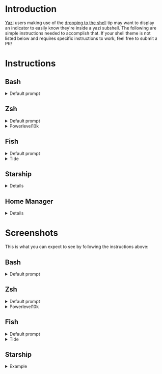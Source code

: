 # Introduction

[Yazi](https://yazi-rs.github.io/) users making use of the [dropping to the shell](https://yazi-rs.github.io/docs/tips/#dropping-to-shell) tip may want to display an indicator to easily know they're inside a yazi subshell. The following are simple instructions needed to accomplish that.
If your shell theme is not listed below and requires specific instructions to work, feel free to submit a PR!

# Instructions

## Bash

<details>
<summary>Default prompt</summary>

Copy and paste this into a terminal:

```sh
git clone https://github.com/Sonico98/yazi-prompt.sh ./yazi-prompt && \
chmod +x ./yazi-prompt/posix/yazi.sh && \
cp ./yazi-prompt/posix/yazi.sh  ~/.yazi.sh && \
echo '''source ~/.yazi.sh''' >> ~/.bashrc && \
rm -rf ./yazi-prompt
```

Then open a new shell or run `source ~/.bashrc`.

</details>

## Zsh

<details>
<summary>Default prompt</summary>

Copy and paste this into a terminal:

```sh
git clone https://github.com/Sonico98/yazi-prompt.sh ./yazi-prompt && \
chmod +x ./yazi-prompt/posix/yazi.sh && \
cp ./yazi-prompt/posix/yazi.sh  "$ZDOTDIR"/.yazi.sh && \
echo '''source "$ZDOTDIR"/.yazi.sh''' >> "$ZDOTDIR"/.zshrc && \
rm -rf ./yazi-prompt
```

Then open a new shell or run `source "$ZDOTDIR"/.zshrc`.

</details>

<details>
<summary>Powerlevel10k</summary>

If using [powerlevel10k](https://github.com/romkatv/powerlevel10k), copy and paste this into a terminal:

```sh
git clone https://github.com/Sonico98/yazi-prompt.sh ./yazi-prompt && \
chmod +x ./yazi-prompt/zsh/p10k/yazi_p10k.zsh && \
cp ./yazi-prompt/zsh/p10k/yazi_p10k.zsh "$ZDOTDIR"/.yazi_p10k.zsh && \
sed 's/  # If p10k is already loaded, reload configuration./  source "$ZDOTDIR"\/.yazi_p10k.zsh×  # If p10k is already loaded, reload configuration./' ~/.p10k.zsh | tr '×' '\n' >| ~/.p10k.zsh.tmp && yes | mv ~/.p10k.zsh{.tmp,} && \
rm -rf ./yazi-prompt
```

Then add `yazi` to `POWERLEVEL9K_LEFT_PROMPT_ELEMENTS` or `POWERLEVEL9K_RIGHT_PROMPT_ELEMENTS`, near the top of ~/.p10k.zsh, and open a new shell.
You can modify the color by editing $ZDOTDIR/.yazi_p10k.zsh

</details>

## Fish

<details>
<summary>Default prompt</summary>

It's a bit trickier to apply a general solution to fish. If someone knows a better way of doing this, please open a Pull Request.

Open a fish shell and execute `funced fish_prompt`. This will open up your text editor. Add the following near the end of the file, inside the fish_prompt function, before any echo or printf calls:

```
if test -n "$YAZI_LEVEL"
    set suffix "  Yazi terminal $suffix"
end
```

Make sure `$suffix` is present in the echo or printf line, save the file and exit your editor. Fish should ask you if you want to save the file, confirm. In case it doesn't, execute `funcsave fish_prompt`.

As an example, this is how the end of the file looks for the default fish prompt:

```
    [...]
    set -l prompt_status (__fish_print_pipestatus "[" "]" "|" "$status_color" "$statusb_color" $last_pipestatus)
    if test -n "$YAZI_LEVEL"
	set suffix "  Yazi terminal $suffix"
    end

    echo -n -s (prompt_login)' ' (set_color $color_cwd) (prompt_pwd) $normal (fish_vcs_prompt) $normal " "$prompt_status $suffix " "
end
```

</details>

<details>
<summary>Tide</summary>

If you use fish with [tide](https://github.com/IlanCosman/tide) here is a way to end up with a nice prompt:

- Copy and paste the following into a terminal:

```sh
git clone https://github.com/Sonico98/yazi-prompt.sh ./yazi-prompt && \
chmod +x ./yazi-prompt/fish/tide/_tide_item_yazi.fish && \
mkdir -p ~/.config/fish/functions/ && \
cp ./yazi-prompt/fish/tide/_tide_item_yazi.fish  ~/.config/fish/functions/_tide_item_yazi.fish && \
rm -rf ./yazi-prompt
```

- Run the following commands to add color to the prompt:
  **NOTE**: You can pick whatever colors you are interested in

```sh
set --universal tide_yazi_bg_color brblack
set --universal tide_yazi_color black
```

- Add `yazi-prompt` to the tide_left_prompt:
  **NOTE**: Adjust it to your `tide_left_prompt`

```sh
set --universal tide_left_prompt_items os yazi context pwd git newline character
```

- Reload: `tide reload`
</details>

## Starship

<details>
Add a custom module to your `starship.toml`.

```toml
[custom.yazi]
description = "Indicate the shell was launched by `yazi`"
symbol = " "
when = """ test -n "$YAZI_LEVEL" """
```

Include `${custom.yazi}` in your `format`.

```toml
format = """
$hostname\
$shell\
${custom.yazi}\
$username\
$sudo\
$character\
"""
```

</details>

## Home Manager

<details>
Enable starship and configure it in your home-manager configuration file,
usually `~/.config/home-manager/home.nix`

```nix
programs.starship = {
  enable = true;
  settings = {
    format = lib.concatStrings [
      "\${custom.yazi}"
      "$character"
    ];
    right_format = lib.concatStrings [
      "$all"
    ];
    custom.yazi = {
      description = "Indicate when the shell was launched by `yazi`";
      symbol = " ";
      when = '' test -n "$YAZI_LEVEL" '';
    };
  };
};
```

</details>

# Screenshots

This is what you can expect to see by following the instructions above:

## Bash

<details>
<summary>Default prompt</summary>

![bash](https://github.com/Sonico98/yazi-prompt.sh/assets/61394886/05f8c124-c428-4b12-ac04-a4da98bbe06a)

</details>

## Zsh

<details>
<summary>Default prompt</summary>

![zsh](https://github.com/Sonico98/yazi-prompt.sh/assets/61394886/a2f693c7-3c82-4294-ac26-665def2e4a54)

</details>
<details>
<summary>Powerlevel10k</summary>

![p10k](https://github.com/Sonico98/yazi-prompt.sh/assets/61394886/650b977f-d215-4b93-957c-191a4313a897)

</details>

## Fish

<details>
<summary>Default prompt</summary>

![fish](https://github.com/Sonico98/yazi-prompt.sh/assets/61394886/7463296b-74df-48f9-b013-6d8e7c72b131)

</details>
<details>
<summary>Tide</summary>

![tide](https://github.com/Sonico98/yazi-prompt.sh/assets/61394886/96fa8d43-6d00-4dae-a250-300d2dce104f)

</details>

## Starship

<details>
<summary>Example</summary>

![starship](https://github.com/Sonico98/yazi-prompt.sh/assets/61394886/f46a2e45-afec-4672-977b-28ef64065d36)

</details>
